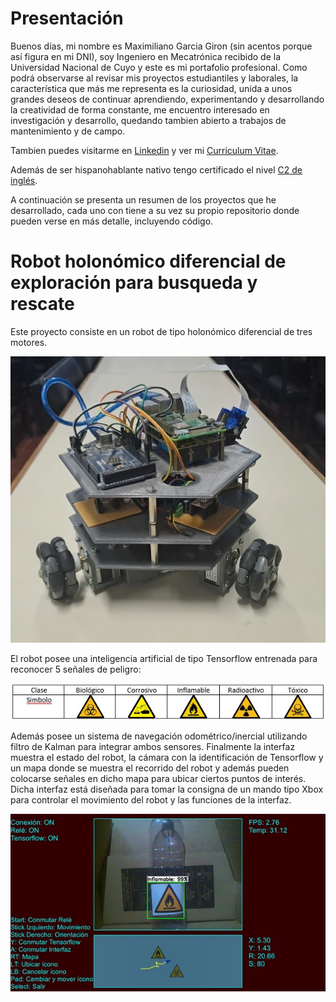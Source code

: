 # Presentación
Buenos días, mi nombre es Maximiliano Garcia Giron (sin acentos porque así figura en mi DNI), soy Ingeniero en Mecatrónica recibido de la Universidad Nacional de Cuyo y este es mi portafolio profesional. Como podrá observarse al revisar mis proyectos estudiantiles y laborales, la característica que más me representa es la curiosidad, unida a unos grandes deseos de continuar aprendiendo, experimentando y desarrollando la creatividad de forma constante, me encuentro interesado en investigación y desarrollo, quedando tambien abierto a trabajos de mantenimiento y de campo.

Tambien puedes visitarme en [Linkedin](https://www.linkedin.com/in/maximiliano-garcia-giron-01a9251ba/) y ver mi [Curriculum Vitae](https://github.com/MaximilianoGarcia716/Portafolio/blob/main/Curriculum%20Vitae/CURRICULUM%20VITAE%20Garcia%20Maximiliano.pdf).

Además de ser hispanohablante nativo tengo certificado el nivel [C2 de inglés](https://efset.org/cert/wq7khc).

A continuación se presenta un resumen de los proyectos que he desarrollado, cada uno con tiene a su vez su propio repositorio donde pueden verse en más detalle, incluyendo código.

# Robot holonómico diferencial de exploración para busqueda y rescate

Este proyecto consiste en un robot de tipo holonómico diferencial de tres motores.

![Image](https://raw.githubusercontent.com/MaximilianoGarcia716/Portafolio/main/Imagenes/03.jpg)

El robot posee una inteligencia artificial de tipo Tensorflow entrenada para reconocer 5 señales de peligro:

![Image](https://raw.githubusercontent.com/MaximilianoGarcia716/Portafolio/main/Imagenes/01.jpg)

Además posee un sistema de navegación odométrico/inercial utilizando filtro de Kalman para integrar ambos sensores. Finalmente la interfaz muestra el estado del robot, la cámara con la identificación de Tensorflow y un mapa donde se muestra el recorrido del robot y además pueden colocarse señales en dicho mapa para ubicar ciertos puntos de interés. Dicha interfaz está diseñada para tomar la consigna de un mando tipo Xbox para controlar el movimiento del robot y las funciones de la interfaz.

![Image](https://raw.githubusercontent.com/MaximilianoGarcia716/Portafolio/main/Imagenes/02.jpg)
